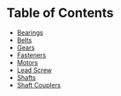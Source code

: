 <!-- TITLE: Machine Components -->
<!-- SUBTITLE: Introductions to various commonly used machine components -->

# Table of Contents
* [Bearings](/mechanical/machine-components/bearings)
* [Belts](/mechanical/machine-components/belts)
* [Gears](/mechanical/machine-components/gears)
* [Fasteners](/mechanical/machine-components/fasteners)
* [Motors](/mechanical/machine-components/motors)
* [Lead Screw](/mechanical/machine-components/lead-screw)
* [Shafts](/mechanical/machine-components/shafts)
* [Shaft Couplers](/mechanical/machine-components/shaft-couplers)